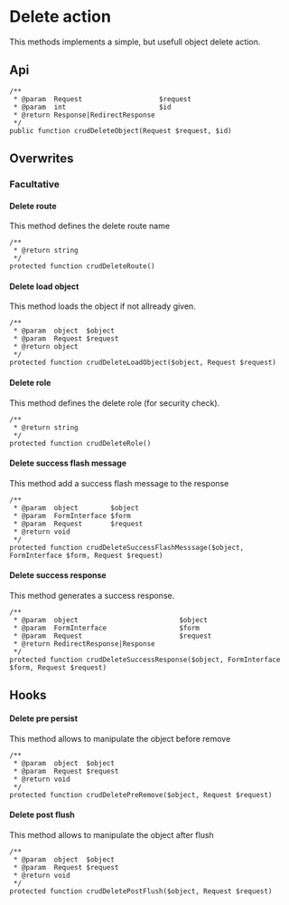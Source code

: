# Delete action

This methods implements a simple, but usefull object delete action.

## Api

```{.php}
/**
 * @param  Request                   $request
 * @param  int                       $id
 * @return Response|RedirectResponse
 */
public function crudDeleteObject(Request $request, $id)
```

## Overwrites

### Facultative

#### Delete route

This method defines the delete route name

```{.php}
/**
 * @return string
 */
protected function crudDeleteRoute()
```

#### Delete load object

This method loads the object if not allready given.

```{.php}
/**
 * @param  object  $object
 * @param  Request $request
 * @return object
 */
protected function crudDeleteLoadObject($object, Request $request)
```

#### Delete role

This method defines the delete role (for security check).

```{.php}
/**
 * @return string
 */
protected function crudDeleteRole()
```

#### Delete success flash message

This method add a success flash message to the response

```{.php}
/**
 * @param  object        $object
 * @param  FormInterface $form
 * @param  Request       $request
 * @return void
 */
protected function crudDeleteSuccessFlashMesssage($object, FormInterface $form, Request $request)
```

#### Delete success response

This method generates a success response.

```{.php}
/**
 * @param  object                         $object
 * @param  FormInterface                  $form
 * @param  Request                        $request
 * @return RedirectResponse|Response
 */
protected function crudDeleteSuccessResponse($object, FormInterface $form, Request $request)
```

## Hooks

#### Delete pre persist

This method allows to manipulate the object before remove

```{.php}
/**
 * @param  object  $object
 * @param  Request $request
 * @return void
 */
protected function crudDeletePreRemove($object, Request $request)
```

#### Delete post flush

This method allows to manipulate the object after flush

```{.php}
/**
 * @param  object  $object
 * @param  Request $request
 * @return void
 */
protected function crudDeletePostFlush($object, Request $request)
```